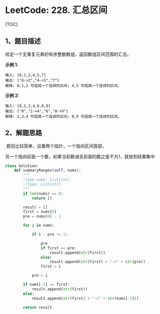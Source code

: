 # LeetCode: 228. 汇总区间

[TOC]

## 1、题目描述

给定一个无重复元素的有序整数数组，返回数组区间范围的汇总。

**示例 1:**

```
输入: [0,1,2,4,5,7]
输出: ["0->2","4->5","7"]
解释: 0,1,2 可组成一个连续的区间; 4,5 可组成一个连续的区间。
```

**示例 2:**

```
输入: [0,2,3,4,6,8,9]
输出: ["0","2->4","6","8->9"]
解释: 2,3,4 可组成一个连续的区间; 8,9 可组成一个连续的区间。
```

## 2、解题思路

​	题目比较简单，设置两个指针，一个指向区间首部，

​	另一个指向前面一个数，如果当前数减去前面的数之差不为1，就放到结果集中

```python
class Solution:
    def summaryRanges(self, nums):
        """
        :type nums: List[int]
        :rtype: List[str]
        """
        if len(nums) == 0:
            return []

        result = []
        first = nums[0]
        pre = nums[0] - 1

        for i in nums:

            if i - pre != 1:

                pre
                if first == pre:
                    result.append(str(first))
                else:
                    result.append(str(first) + "->" + str(pre))
                first = i

            pre = i

        if nums[-1] == first:
            result.append(str(first))
        else:
            result.append(str(first) + "->" + str(nums[-1]))

        return result
```



